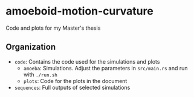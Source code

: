 # amoeboid-motion-curvature
Code and plots for my Master's thesis

## Organization

- ``code``: Contains the code used for the simulations and plots
    - ``amoeba``: Simulations. Adjust the parameters in ``src/main.rs`` and run with ``./run.sh``
    - ``plots``: Code for the plots in the document
- ``sequences``: Full outputs of selected simulations
